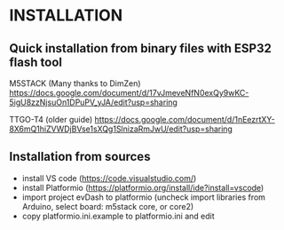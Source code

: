 # INSTALLATION

## Quick installation from binary files with ESP32 flash tool

M5STACK (Many thanks to DimZen)
https://docs.google.com/document/d/17vJmeveNfN0exQy9wKC-5igU8zzNjsuOn1DPuPV_yJA/edit?usp=sharing

TTGO-T4 (older guide)
https://docs.google.com/document/d/1nEezrtXY-8X6mQ1hiZVWDjBVse1sXQg1SlnizaRmJwU/edit?usp=sharing

## Installation from sources
- install VS code (https://code.visualstudio.com/)
- install Platformio (https://platformio.org/install/ide?install=vscode)
- import project evDash to platformio (uncheck import libraries from Arduino, select board: m5stack core, or core2)
- copy platformio.ini.example to platformio.ini and edit

